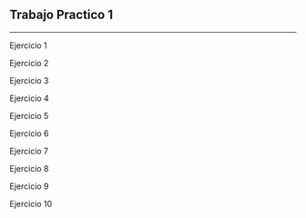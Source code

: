 ## Trabajo Practico 1

---

Ejercicio 1

Ejercicio 2

Ejercicio 3

Ejercicio 4

Ejercicio 5

Ejercicio 6

Ejercicio 7

Ejercicio 8

Ejercicio 9

Ejercicio 10